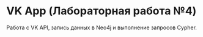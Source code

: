# VK App (Лабораторная работа №4)
Работа с VK API, запись данных в Neo4j и выполнение запросов Cypher.
